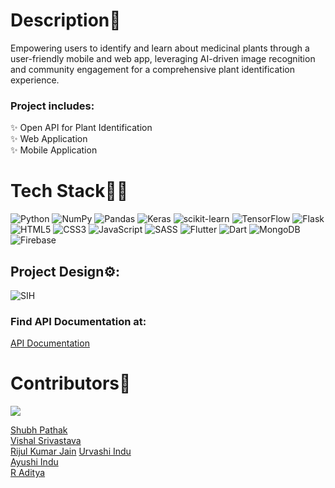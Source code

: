 # Description📖
Empowering users to identify and learn about medicinal plants through a user-friendly mobile and web app, leveraging AI-driven image recognition and community engagement for a comprehensive plant identification experience.


### Project includes:
✨ Open API for Plant Identification  
✨ Web Application  
✨ Mobile Application  

# Tech Stack👨‍💻
 ![Python](https://img.shields.io/badge/python-3670A0?style=for-the-badge&logo=python&logoColor=ffdd54) ![NumPy](https://img.shields.io/badge/numpy-%23013243.svg?style=for-the-badge&logo=numpy&logoColor=white) ![Pandas](https://img.shields.io/badge/pandas-%23150458.svg?style=for-the-badge&logo=pandas&logoColor=white) ![Keras](https://img.shields.io/badge/Keras-%23D00000.svg?style=for-the-badge&logo=Keras&logoColor=white) ![scikit-learn](https://img.shields.io/badge/scikit--learn-%23F7931E.svg?style=for-the-badge&logo=scikit-learn&logoColor=white) ![TensorFlow](https://img.shields.io/badge/TensorFlow-%23FF6F00.svg?style=for-the-badge&logo=TensorFlow&logoColor=white) ![Flask](https://img.shields.io/badge/flask-%23000.svg?style=for-the-badge&logo=flask&logoColor=white) ![HTML5](https://img.shields.io/badge/html5-%23E34F26.svg?style=for-the-badge&logo=html5&logoColor=white) ![CSS3](https://img.shields.io/badge/css3-%231572B6.svg?style=for-the-badge&logo=css3&logoColor=white) ![JavaScript](https://img.shields.io/badge/javascript-%23323330.svg?style=for-the-badge&logo=javascript&logoColor=%23F7DF1E) ![SASS](https://img.shields.io/badge/SASS-hotpink.svg?style=for-the-badge&logo=SASS&logoColor=white) ![Flutter](https://img.shields.io/badge/Flutter-%2302569B.svg?style=for-the-badge&logo=Flutter&logoColor=white) ![Dart](https://img.shields.io/badge/dart-%230175C2.svg?style=for-the-badge&logo=dart&logoColor=white) ![MongoDB](https://img.shields.io/badge/MongoDB-%234ea94b.svg?style=for-the-badge&logo=mongodb&logoColor=white) ![Firebase](https://img.shields.io/badge/firebase-%23039BE5.svg?style=for-the-badge&logo=firebase) 
      
## Project Design⚙:

![SIH](https://github.com/Vedic-Vaidya/VedicVaidya/assets/59119736/222ebdb9-1a68-4b3d-89ac-b94990487569)


### Find API Documentation at:
[API Documentation](vedicvaidya.onrender.com)


# Contributors🙌
<a href="https://github.com/Vedic-Vaidya/VedicVaidya/graphs/contributors">
  <img src="https://contrib.rocks/image?repo=Vedic-Vaidya/VedicVaidya" />
</a>


[Shubh Pathak](https://github.com/shubh0614)  
[Vishal Srivastava](https://github.com/Dark8203)  
[Rijul Kumar Jain](https://github.com/rijulJain25)
[Urvashi Indu](https://github.com/urvashi16)  
[Ayushi Indu](https://github.com/ayushi200116)  
[R Aditya](https://github.com/adityarags)  

